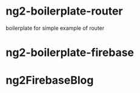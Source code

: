 # ng2-boilerplate-router

boilerplate for simple example of router
# ng2-boilerplate-firebase
# ng2FirebaseBlog
